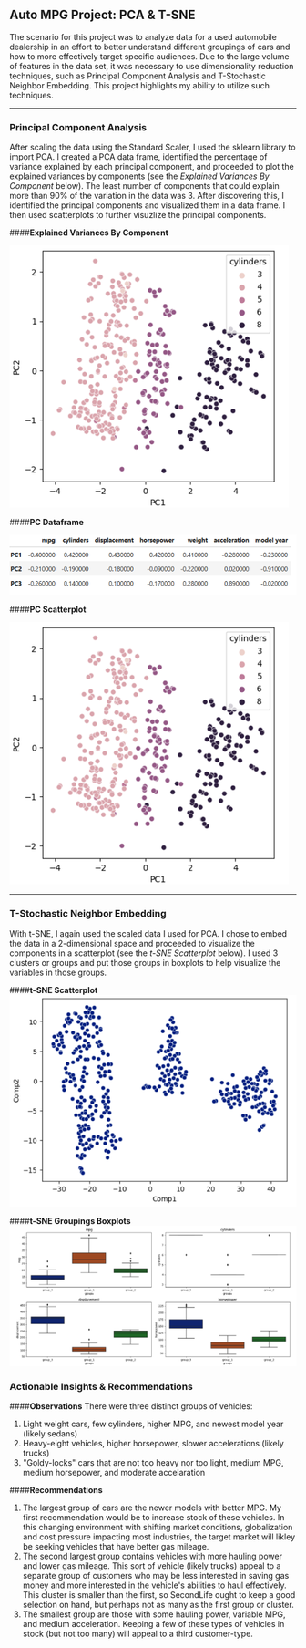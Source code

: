 ## Auto MPG Project: PCA & T-SNE

The scenario for this project was to analyze data for a used automobile dealership in an effort to better understand different groupings of cars and how to more effectively target specific audiences. Due to the large volume of features in the data set, it was necessary to use dimensionality reduction techniques, such as Principal Component Analysis and T-Stochastic Neighbor Embedding. This project highlights my ability to utilize such techniques. 

---

### **Principal Component Analysis**
After scaling the data using the Standard Scaler, I used the sklearn library to import PCA. I created a PCA data frame, identified the percentage of variance explained by each principal component, and proceeded to plot the explained variances by components (see the *Explained Variances By Component* below). The least number of components that could explain more than 90% of the variation in the data was 3. After discovering this, I identified the principal components and visualized them in a data frame. I then used scatterplots to further visuzlize the principal components.   


####**Explained Variances By Component**

![Explained Variances By Component](https://github.com/Garlid/Unsupervised-Machine-Learning/blob/main/Auto_MPG_Project/Principal_Component_Scatterplot.png)


####**PC Dataframe**

![PC Dataframe](https://github.com/Garlid/Unsupervised-Machine-Learning/blob/main/Auto_MPG_Project/Principal_Component_Dataframe.png)



####**PC Scatterplot**

![PC Scatterplot](https://github.com/Garlid/Unsupervised-Machine-Learning/blob/main/Auto_MPG_Project/Principal_Component_Scatterplot.png)

---

### **T-Stochastic Neighbor Embedding**
With t-SNE, I again used the scaled data I used for PCA. I chose to embed the data in a 2-dimensional space and proceeded to visualize the components in a scatterplot (see the *t-SNE Scatterplot* below). I used 3 clusters or groups and put those groups in boxplots to help visualize the variables in those groups. 



####**t-SNE Scatterplot**
![t-SNE Scatterplot](https://github.com/Garlid/Unsupervised-Machine-Learning/blob/main/Auto_MPG_Project/t-SNE_Scatterplot.png)



####**t-SNE Groupings Boxplots**
![t-SNE Groupings Boxplots](https://github.com/Garlid/Unsupervised-Machine-Learning/blob/main/Auto_MPG_Project/t-SNE_Boxplots.png)

### **Actionable Insights & Recommendations**

####**Observations**
There were three distinct groups of vehicles:
1. Light weight cars, few cylinders, higher MPG, and newest model year (likely sedans)
2. Heavy-eight vehicles, higher horsepower, slower accelerations (likely trucks)
3. "Goldy-locks" cars that are not too heavy nor too light, medium MPG, medium horsepower, and moderate accelaration

####**Recommendations**
1. The largest group of cars are the newer models with better MPG. My first recommendation would be to increase stock of these vehicles. In this changing environment with shifting market conditions, globalization and cost pressure impacting most industries, the target market will likley be seeking vehicles that have better gas mileage.
2. The second largest group contains vehicles with more hauling power and lower gas mileage. This sort of vehicle (likely trucks) appeal to a separate group of customers who may be less interested in saving gas money and more interested in the vehicle's abilities to haul effectively. This cluster is smaller than the first, so SecondLife ought to keep a good selection on hand, but perhaps not as many as the first group or cluster.
3. The smallest group are those with some hauling power, variable MPG, and medium acceleration. Keeping a few of these types of vehicles in stock (but not too many) will appeal to a third customer-type.
